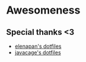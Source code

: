 # Awesomeness

## Special thanks <3
* [elenapan's dotfiles](https://github.com/elenapan/dotfiles)
* [javacage's dotfiles](https://github.com/JavaCafe01/dotfiles)

